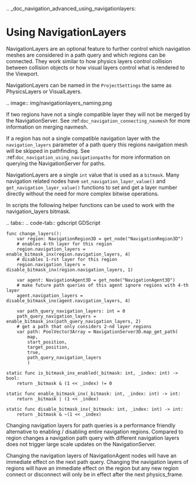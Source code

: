.. _doc_navigation_advanced_using_navigationlayers:

Using NavigationLayers
======================

NavigationLayers are an optional feature to further control which navigation meshes are considered in a path query and which regions can be connected.
They work similar to how physics layers control collision between collision objects or how visual layers control what is rendered to the Viewport.

NavigationLayers can be named in the ``ProjectSettings`` the same as PhysicsLayers or VisualLayers.

.. image:: img/navigationlayers_naming.png

If two regions have not a single compatible layer they will not be merged by the NavigationServer. See :ref:`doc_navigation_connecting_navmesh` for more information on merging navmesh.

If a region has not a single compatible navigation layer with the ``navigation_layers`` parameter of a path query this regions navigation mesh will be skipped in pathfinding.
See :ref:`doc_navigation_using_navigationpaths` for more information on querying the NavigationServer for paths.

NavigationLayers are a single ``int`` value that is used as a ``bitmask``.
Many navigation related nodes have ``set_navigation_layer_value()`` and
``get_navigation_layer_value()`` functions to set and get a layer number directly
without the need for more complex bitwise operations.

In scripts the following helper functions can be used to work with the navigation_layers bitmask.

.. tabs::
 .. code-tab:: gdscript GDScript

    func change_layers():
        var region: NavigationRegion3D = get_node("NavigationRegion3D")
        # enables 4-th layer for this region
        region.navigation_layers = enable_bitmask_inx(region.navigation_layers, 4)
        # disables 1-rst layer for this region
        region.navigation_layers = disable_bitmask_inx(region.navigation_layers, 1)

        var agent: NavigationAgent3D = get_node("NavigationAgent3D")
        # make future path queries of this agent ignore regions with 4-th layer
        agent.navigation_layers = disable_bitmask_inx(agent.navigation_layers, 4)

        var path_query_navigation_layers: int = 0
        path_query_navigation_layers = enable_bitmask_inx(path_query_navigation_layers, 2)
        # get a path that only considers 2-nd layer regions
        var path: PoolVector3Array = NavigationServer3D.map_get_path(
            map,
            start_position,
            target_position,
            true,
            path_query_navigation_layers
            )

    static func is_bitmask_inx_enabled(_bitmask: int, _index: int) -> bool:
        return _bitmask & (1 << _index) != 0

    static func enable_bitmask_inx(_bitmask: int, _index: int) -> int:
        return _bitmask | (1 << _index)

    static func disable_bitmask_inx(_bitmask: int, _index: int) -> int:
        return _bitmask & ~(1 << _index)

Changing navigation layers for path queries is a performance friendly alternative to
enabling / disabling entire navigation regions. Compared to region changes a
navigation path query with different navigation layers does not
trigger large scale updates on the NavigationServer.

Changing the navigation layers of NavigationAgent nodes will have an immediate
effect on the next path query. Changing the navigation layers of
regions will have an immediate effect on the region but any new region
connect or disconnect will only be in effect after the next physics_frame.
